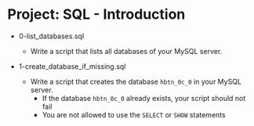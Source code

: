 # Project: SQL - Introduction

*   0-list_databases.sql
    - Write a script that lists all databases of your MySQL server.

*   1-create_database_if_missing.sql
    - Write a script that creates the database `hbtn_0c_0` in your MySQL server.
      - If the database `hbtn_0c_0` already exists, your script should not fail
      - You are not allowed to use the `SELECT` or `SHOW` statements

